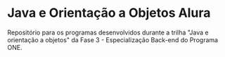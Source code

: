 <h1> Java e Orientação a Objetos Alura </h1>
Repositório para os programas desenvolvidos durante a trilha "Java e orientação a objetos" da Fase 3 - Especialização Back-end do Programa ONE.
